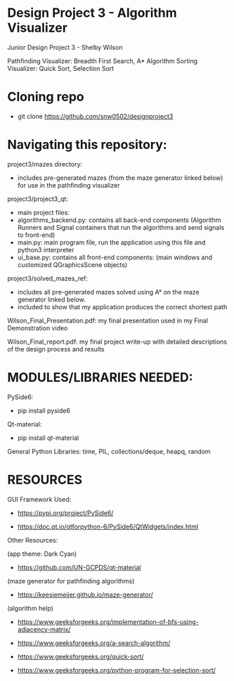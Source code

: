 # Design Project 3 - Algorithm Visualizer
Junior Design Project 3 - Shelby Wilson

Pathfinding Visualizer: Breadth First Search, A* Algorithm
Sorting Visualizer: Quick Sort, Selection Sort

# Cloning repo
- git clone https://github.com/snw0502/designproject3

# Navigating this repository:

project3/mazes directory:
- includes pre-generated mazes (from the maze generator linked below) for use in the pathfinding visualizer

project3/project3_qt:
- main project files:
- algorithms_backend.py: contains all back-end components (Algorithm Runners and Signal containers that run the algorithms and send signals to front-end)
- main.py: main program file, run the application using this file and python3 interpreter
- ui_base.py: contains all front-end components: (main windows and customized QGraphicsScene objects)

project3/solved_mazes_ref:
- includes all pre-generated mazes solved using A* on the maze generator linked below. 
- included to show that my application produces the correct shortest path

Wilson_Final_Presentation.pdf: my final presentation used in my Final Demonstration video

Wilson_Final_report.pdf: my final project write-up with detailed descriptions of the design process and results


# MODULES/LIBRARIES NEEDED:
PySide6: 
- pip install pyside6

Qt-material: 
- pip install qt-material

General Python Libraries: time, PIL, collections/deque, heapq, random


# RESOURCES

GUI Framework Used:

- https://pypi.org/project/PySide6/

- https://doc.qt.io/qtforpython-6/PySide6/QtWidgets/index.html


Other Resources:

(app theme: Dark Cyan)
- https://github.com/UN-GCPDS/qt-material

(maze generator for pathfinding algorithms)
- https://keesiemeijer.github.io/maze-generator/

(algorithm help)
- https://www.geeksforgeeks.org/implementation-of-bfs-using-adjacency-matrix/

- https://www.geeksforgeeks.org/a-search-algorithm/

- https://www.geeksforgeeks.org/quick-sort/

- https://www.geeksforgeeks.org/python-program-for-selection-sort/
